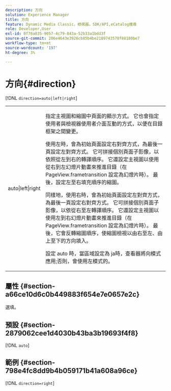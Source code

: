```yaml
---
description: 方向
solution: Experience Manager
title: 方向
feature: Dynamic Media Classic，檢視器，SDK/API,eCatalog搜尋
role: Developer,User
exl-id: 0f78a835-9057-4c79-843a-52b33a1bdd3f
source-git-commit: 206e4643e3926cb85b4be2189743578f88180be7
workflow-type: tm+mt
source-wordcount: '197'
ht-degree: 3%

---
```


# 方向{#direction}

[!DNL `direction=auto|left|right`]

<table id="table_1D425B7685D448459CD3FE8D683C813C"> 
 <tbody> 
  <tr> 
   <td colname="col1"> <p> <span class="codeph"> auto|left|right  </span> </p> </td> 
   <td colname="col2"> <p>指定主視圖和縮圖中頁面的顯示方式。 它也會指定使用者與檢視器使用者介面互動的方式，以便在目錄框架之間變更。 </p> <p>使用<span class="codeph">左</span>時，會為初始頁面設定右對齊方式，為最後一頁設定左對齊方式。 它可拼接個別頁面子影像，以依照從左到右的轉譯順序。 它還設定主視圖以使用從右到左幻燈片動畫來推進目錄（在<span class="codeph"> PageView.frametransition </span>設定為幻燈片時）。 最後，設定左至右填充順序的縮圖。 </p> <p>同樣地，使用<span class="codeph">右</span>時，會為初始頁面設定左對齊方式，為最後一頁設定右對齊方式。 它可拼接個別頁面子影像，以依從右至左轉譯順序。 它還設定主視圖以使用左到右幻燈片動畫來推進目錄（在<span class="codeph"> PageView.frametransition </span>設定為幻燈片時）。 最後，它會反轉縮圖順序，使縮圖檢視以由右至左、由上至下的方向填入。 </p> <p>設定<span class="codeph"> auto </span>時，當區域設定為<span class="codeph"> ja時，查看器將<span class="codeph">向</span>模式應用;</span>否則，會使用左</span>模式的<span class="codeph">。 </span></p> </td> 
  </tr> 
 </tbody> 
</table>

## 屬性 {#section-a66ce10d6c0b449883f654e7e0657e2c}

選填。

## 預設 {#section-2879062cee1d4030b43ba3b19693f4f8}

[!DNL `auto`]

## 範例 {#section-798e4fc8dd9b4b059171b41a608a96ce}

[!DNL `direction=right`]
